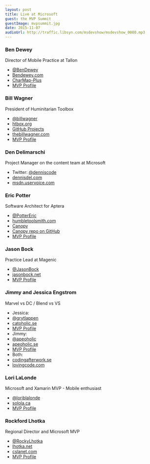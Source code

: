 ```yaml
---
layout: post
title: Live at Microsoft
guest: the MVP Summit
guestImage: mvpsummit.jpg
date: 2015-11-07
audioUrl: http://traffic.libsyn.com/msdevshow/msdevshow_0080.mp3
---
```


### Ben Dewey

Director of Mobile Practice at Tallon

 - [@BenDewey](https://twitter.com/bendewey)
 - [Bendewey.com](http://www.bendewey.com/)
 - [CharMap-Plus](https://github.com/bendewey/CharMap-Plus)
 - [MVP Profile](https://mvp.microsoft.com/en-us/PublicProfile/5000545)

### Bill Wagner

President of Huminitarian Toolbox

 - [@billwagner](https://twitter.com/billwagner)
 - [htbox.org](http://www.htbox.org/)
 - [GitHub Projects](https://github.com/HTBox)
 - [thebillwagner.com](http://thebillwagner.com/)
 - [MVP Profile](https://mvp.microsoft.com/en-us/PublicProfile/33388)

### Den Delimarschi

Project Manager on the content team at Microsoft

 - Twitter: [@denniscode](https://twitter.com/DennisCode)
 - [dennisdel.com](http://www.dennisdel.com/)
 - [msdn.uservoice.com](http://msdn.uservoice.com)

### Eric Potter
 
Software Architect for Aptera

 - [@PotterEric](https://twitter.com/pottereric)
 - [humbletoolsmith.com](http://humbletoolsmith.com/)
 - [Canopy](http://lefthandedgoat.github.io/canopy/)
 - [Canopy repo on GitHub](https://github.com/lefthandedgoat/canopy)
 - [MVP Profile](https://mvp.microsoft.com/en-us/PublicProfile/5001339)

### Jason Bock

Practice Lead at Magenic

 - [@JasonBock](https://twitter.com/jasonbock)
 - [jasonbock.net](http://www.jasonbock.net/)
 - [MVP Profile](https://mvp.microsoft.com/en-us/PublicProfile/4000662)

### Jimmy and Jessica Engstrom

Marvel vs DC / Blend vs VS

 - Jessica:
  - [@grytlappen](https://twitter.com/grytlappen)
  - [catoholic.se](http://www.catoholic.se/)
  - [MVP Profile](https://mvp.microsoft.com/en-us/PublicProfile/5000535)
 - Jimmy:
  - [@apeoholic](https://twitter.com/apeoholic)
  - [apeoholic.se](http://www.apeoholic.se/)
  - [MVP Profile](https://mvp.microsoft.com/en-us/PublicProfile/5000917)
 - Both:
  - [codingafterwork.se](http://www.codingafterwork.se/)
  - [lovingcode.com](http://lovingcode.com/)

### Lori LaLonde

Microsoft and Xamarin MVP - Mobile enthusiast

 - [@loriblalonde](https://twitter.com/loriblalonde)
 - [solola.ca](http://solola.ca/)
 - [MVP Profile](https://mvp.microsoft.com/en-us/PublicProfile/5000647)
 
### Rockford Lhotka

Regional Director and Microsoft MVP

 - [@RockyLhotka](https://twitter.com/RockyLhotka)
 - [lhotka.net](http://www.lhotka.net/)
 - [cslanet.com](http://cslanet.com/)
 - [MVP Profile](https://mvp.microsoft.com/en-us/PublicProfile/9678)